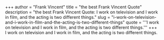 +++
author = "Frank Vincent"
title = "the best Frank Vincent Quote"
description = "the best Frank Vincent Quote: I work on television and I work in film, and the acting is two different things."
slug = "i-work-on-television-and-i-work-in-film-and-the-acting-is-two-different-things"
quote = '''I work on television and I work in film, and the acting is two different things.'''
+++
I work on television and I work in film, and the acting is two different things.
